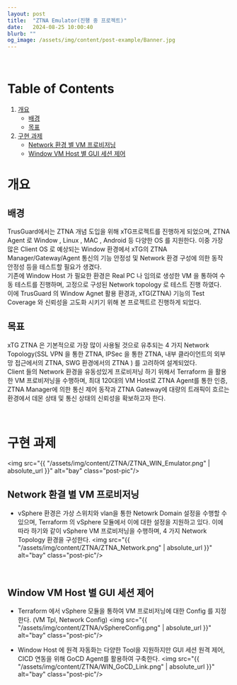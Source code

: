 ```yaml
---
layout: post
title:  "ZTNA Emulator(진행 중 프로젝트)"
date:   2024-08-25 10:00:40
blurb: ""
og_image: /assets/img/content/post-example/Banner.jpg
---
```


<br />


# Table of Contents
1. [개요](#개요)
    * [배경](#배경)
    * [목표](#목표)    
2. [구현 과제](#구현-과제)
    * [Network 환경 별 VM 프로비저닝](#network-환경-별-VM-프로비저닝)
    * [Window VM Host 별 GUI 세션 제어](#window-vm-host-별-gui-세션-제어)

# 개요
## 배경
 TrusGuard에서는 ZTNA 개념 도입을 위해 xTG프로젝트를 진행하게 되었으며, ZTNA Agent 로 Window , Linux , MAC , Android 등 다양한 OS 를 지원한다. 이중 가장 많은 Client OS 로 예상되는 Window 환경에서 xTG의 ZTNA Manager/Gateway/Agent 통신의 기능 안정성 및 Network 환경 구성에 의한 동작 안정성 등을 테스트할 필요가 생겼다.
<br />
 기존에 Window Host 가 필요한 환경은 Real PC 나 임의로 생성한 VM 을 통하여 수동 테스트를 진행하며, 고정으로 구성된 Network topology 로 테스트 진행 하였다.
<br /> 
 이에 TrusGuard 의 Window Agnet 활용 환경과, xTG(ZTNA) 기능의 Test Coverage 와 신뢰성을 고도화 시키기 위해 본 프로젝트르 진행하게 되었다.  


## 목표
 xTG ZTNA 은 기본적으로 가장 많이 사용될 것으로 유추되는 4 가지 Network Topology(SSL VPN 을 통한 ZTNA, IPSec 을 통한 ZTNA, 내부 클라이언트의 외부망 접근에서의 ZTNA, SWG 환경에서의 ZTNA ) 를 고려하여 설계되었다.
<br />
 Client 들의 Network 환경을 유동성있게 프로비저닝 하기 위해서 Terraform 을 활용한 VM 프로비저닝을 수행하며,  최대 120대의 VM Host로 ZTNA Agent를 통한 인증, ZTNA Manager에 의한 통신 제어 동작과 ZTNA Gateway에 대량의 트래픽이 흐르는 환경에서 데몬 상태 및 통신 상태의 신뢰성을 확보하고자 한다.

<br />

# 구현 과제
<img src="{{ "/assets/img/content/ZTNA/ZTNA_WIN_Emulator.png" | absolute_url }}" alt="bay" class="post-pic"/>

## Network 환결 별 VM 프로비저닝
 - vSphere 환경은 가상 스위치와 vlan을 통한 Netowrk Domain 설정을 수행할 수 있으며, Terraform 의 vSphere 모듈에서 이에 대한 설정을 지원하고 있다. 이에 따라 하기와 같이 vSphere VM 프로비저닝을 수행하며, 4 가지 Network Topology 환경을 구성한다.
<img src="{{ "/assets/img/content/ZTNA/ZTNA_Network.png" | absolute_url }}" alt="bay" class="post-pic"/>

<br />

## Window VM Host 별 GUI 세션 제어
 - Terraform 에서 vSphere 모듈을 통하여 VM 프로비저닝에 대한 Config 를 지정한다. (VM Tpl, Network Config)
<img src="{{ "/assets/img/content/ZTNA/vSphereConfig.png" | absolute_url }}" alt="bay" class="post-pic"/>

 - Window Host 에 원격 자동화는 다양한 Tool을 지원하지만 GUI 세션 원격 제어, CICD 연동을 위해 GoCD Agent를 활용하여 구축한다. 
<img src="{{ "/assets/img/content/ZTNA/WIN_GoCD_Link.png" | absolute_url }}" alt="bay" class="post-pic"/>

<br />

